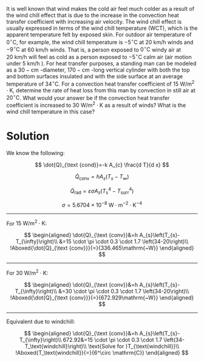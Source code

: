 It is well known that wind makes the cold air feel much colder as a result of the wind chill effect that is due to the increase in the convection heat transfer coefficient with increasing air velocity. The wind chill effect is usually expressed in terms of the wind chill temperature (WCT), which is the apparent temperature felt by exposed skin. For outdoor air temperature of $0^{\circ} \mathrm{C}$, for example, the wind chill temperature is $-5^{\circ} \mathrm{C}$ at $20 \mathrm{~km} / \mathrm{h}$ winds and $-9^{\circ} \mathrm{C}$ at $60 \mathrm{~km} / \mathrm{h}$ winds. That is, a person exposed to $0^{\circ} \mathrm{C}$ windy air at $20 \mathrm{~km} / \mathrm{h}$ will feel as cold as a person exposed to $-5^{\circ} \mathrm{C}$ calm air (air motion under $5 \mathrm{~km} / \mathrm{h}$ ). For heat transfer purposes, a standing man can be modeled as a $30-\mathrm{cm}$ -diameter, $170-\mathrm{cm}$ -long vertical cylinder with both the top and bottom surfaces insulated and with the side surface at an average temperature of $34^{\circ} \mathrm{C}$. For a convection heat transfer coefficient of $15 \mathrm{~W} / \mathrm{m}^{2} \cdot \mathrm{K}$, determine the rate of heat loss from this man by convection in still air at $20^{\circ} \mathrm{C}$. What would your answer be if the convection heat transfer coefficient is increased to $30 \mathrm{~W} / \mathrm{m}^{2} \cdot \mathrm{K}$ as a result of winds? What is the wind chill temperature in this case?

# Solution

We know the following:

$$
\dot{Q}_{\text {cond}}=-k A_{c} \frac{d T}{d x}
$$

$$
\dot{Q}_{\text {conv}}=h A_{s}\left(T_{s}-T_{\infty}\right)
$$

$$
\dot{Q}_{\mathrm{rad}}=\varepsilon \sigma A_{s}\left(T_{\mathrm{s}}^{4}-T_{\mathrm{surr}}^{4}\right)
$$

$$
\sigma=5.6704 \times 10^{-8} \mathrm{~W} \cdot \mathrm{m}^{-2} \cdot \mathrm{K}^{-4}
$$

***

For $15 \mathrm{~W} / \mathrm{m}^{2} \cdot \mathrm{K}$:

$$
\begin{aligned}
\dot{Q}_{\text {conv}}&=h A_{s}\left(T_{s}-T_{\infty}\right)\\
&=15 \cdot \pi \cdot 0.3 \cdot 1.7 \left(34-20\right)\\
!Aboxed{\dot{Q}_{\text {conv}}}{=}{336.465\mathrm{~W}}
\end{aligned}
$$

***

For $30 \mathrm{~W} / \mathrm{m}^{2} \cdot \mathrm{K}$:

$$
\begin{aligned}
\dot{Q}_{\text {conv}}&=h A_{s}\left(T_{s}-T_{\infty}\right)\\
&=30 \cdot \pi \cdot 0.3 \cdot 1.7 \left(34-20\right)\\
!Aboxed{\dot{Q}_{\text {conv}}}{=}{672.929\mathrm{~W}}
\end{aligned}
$$

***

Equivalent due to windchill:

$$
\begin{aligned}
\dot{Q}_{\text {conv}}&=h A_{s}\left(T_{s}-T_{\infty}\right)\\
672.92&=15 \cdot \pi \cdot 0.3 \cdot 1.7 \left(34-T_\text{windchill}\right)\\
\text{Solve for }T_{\text{windchill}}\\
!Aboxed{T_\text{windchill}}{=}{6^\circ \mathrm{C}}
\end{aligned}
$$
